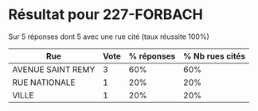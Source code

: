 # Résultat pour 227-FORBACH

Sur 5 réponses dont 5 avec une rue cité (taux réussite 100%)

| Rue | Vote | % réponses | % Nb rues cités|
|-----|------|------------|----------------|
| AVENUE SAINT REMY | 3 | 60% | 60%|
| RUE NATIONALE | 1 | 20% | 20%|
| VILLE | 1 | 20% | 20%|
